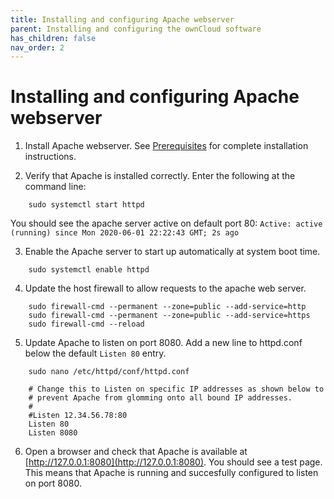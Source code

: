 ```yaml
---
title: Installing and configuring Apache webserver
parent: Installing and configuring the ownCloud software
has_children: false
nav_order: 2
---
```


# Installing and configuring Apache webserver

1. Install Apache webserver. See [Prerequisites](../prereqs.md) for complete installation instructions.

2. Verify that Apache is installed correctly. Enter the following at the command line:
```shell
	sudo systemctl start httpd
```
You should see the apache server active on default port 80: 
`Active: active (running) since Mon 2020-06-01 22:22:43 GMT; 2s ago`

3. Enable the Apache server to start up automatically at system boot time.
```shell
	sudo systemctl enable httpd
```

4. Update the host firewall to allow requests to the apache web server.
```shell
	sudo firewall-cmd --permanent --zone=public --add-service=http
	sudo firewall-cmd --permanent --zone=public --add-service=https
	sudo firewall-cmd --reload
```

5. Update Apache to listen on port 8080. Add a new line to httpd.conf below the default `Listen 80` entry.
```shell
	sudo nano /etc/httpd/conf/httpd.conf 
```
```
	# Change this to Listen on specific IP addresses as shown below to 
	# prevent Apache from glomming onto all bound IP addresses.
	#
	#Listen 12.34.56.78:80
	Listen 80
	Listen 8080
```

6. Open a browser and check that Apache is available at [http://127.0.0.1:8080](http://127.0.0.1:8080). You should see a test page. This means that Apache is running and succesfully configured to listen on port 8080.